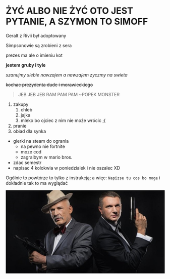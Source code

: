 # ŻYĆ ALBO NIE ŻYĆ OTO JEST PYTANIE, A SZYMON TO SIMOFF

Geralt z Rivii był adoptowany

Simpsonowie są zrobieni z sera

prezes ma ale o imieniu kot

**jestem gruby i tyle**

*szanujmy siebie nawzajem a nawzajem zyczmy na swieta*

~~kochac prezydenta dude i morawieckiego~~

> JEB JEB JEB RAM PAM PAM ~POPEK MONSTER

1. zakupy
	1. chleb
	2. jajka
	3. mleko bo ojciec z nim nie może wrócic ;(
2. pranie
3. obiad dla synka

- gierki na steam do ogrania
	- na pewno nie fortnite
	- moze cod
	- zagralbym w mario bros.
- zdac semestr
- napisac 4 kolokwia w poniedzialek i nie oszalec XD

<html>
	<head>
		<title>Napisze tu coś bo moge</title>
	</head>

Ogólnie to powtórze to tylko z instrukcją; a więc: `Napizse tu cos bo moge` i dokładnie tak to ma wyglądać

![Korwin, the Polish Politics God](/korwinior.jpg)
